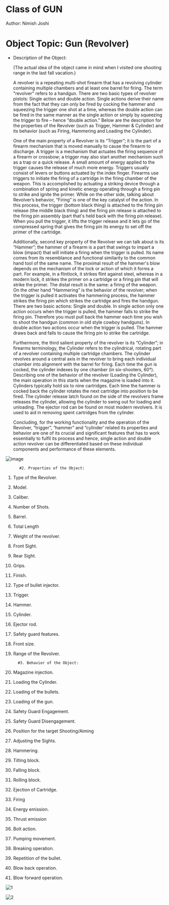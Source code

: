 # Class of GUN
Author: Nimish Joshi 

# Object Topic:  Gun (Revolver)

* Description of the Object:

  (The actual idea of the object came in mind when I visited one shooting range in the last fall vacation.) 
  
  A revolver is a repeating multi-shot firearm that has a revolving cylinder containing multiple chambers and at least one barrel for firing. The term "revolver" refers to a handgun. There are two basic types of revolver pistols: Single action and double action. Single actions derive their name from the fact that they can only be fired by cocking the hammer and squeezing the trigger one shot at a time, whereas the double action can be fired in the same manner as the single action or simply by squeezing the trigger to fire – hence “double action.” Below are the description for the properties of the Revolver (such as Trigger, Hammer & Cylinder) and its behavior (such as Firing, Hammering and Loading the Cylinder).

  One of the main property of a Revolver is its “Trigger”; it is the part of a firearm mechanism that is moved manually to cause the firearm to discharge. A trigger is a mechanism that actuates the firing sequence of a firearm or crossbow; a trigger may also start another mechanism such as a trap or a quick release. A small amount of energy applied to the trigger causes the release of much more energy. Triggers usually consist of levers or buttons actuated by the index finger. Firearms use triggers to initiate the firing of a cartridge in the firing chamber of the weapon. This is accomplished by actuating a striking device through a combination of spring and kinetic energy operating through a firing pin to strike and ignite the primer. While on the other side, talking about Revolver’s behavior, “Firing” is one of the key catalyst of the action. In this process, the trigger (bottom black thing) is attached to the firing pin release (the middle black thing) and the firing pin release is attached to the firing pin assembly (part that's held back with the firing pin release). When you pull the trigger, it lifts the trigger release and it lets go of the compressed spring that gives the firing pin its energy to set off the primer of the cartridge.

  Additionally, second key property of the Revolver we can talk about is its “Hammer”; the hammer of a firearm is a part that swings to impart a blow (impact) that will initiate a firing when the trigger is pulled. Its name comes from its resemblance and functional similarity to the common hand tool of the same name. The proximal result of the hammer's blow depends on the mechanism of the lock or action of which it forms a part. For example, in a flintlock, it strikes flint against steel, whereas in a modern lock, it strikes the primer on a cartridge or a firing pin that will strike the primer. The distal result is the same: a firing of the weapon. On the other hand “Hammering” is the behavior of the revolver; when the trigger is pulled it activates the hammering process, the hammer strikes the firing pin which strikes the cartridge and fires the handgun.  There are two basic actions: Single and double. In single action only one action occurs when the trigger is pulled, the hammer falls to strike the firing pin. Therefore you must pull back the hammer each time you wish to shoot the handgun (common in old style cowboy handguns). In double action two actions occur when the trigger is pulled. The hammer draws back and falls to cause the firing pin to strike the cartridge.
  
  Furthermore, the third salient property of the revolver is its “Cylinder”; in firearms terminology, the Cylinder refers to the cylindrical, rotating part of a revolver containing multiple cartridge chambers. The cylinder revolves around a central axis in the revolver to bring each individual chamber into alignment with the barrel for firing. Each time the gun is cocked, the cylinder indexes by one chamber (in six-shooters, 60°). Describing one of the behavior of the revolver (Loading the Cylinder), the main operation in this starts when the magazine is loaded into it. Cylinders typically hold six to nine cartridges. Each time the hammer is cocked back the cylinder rotates the next cartridge into position to be fired. The cylinder release latch found on the side of the revolvers frame releases the cylinder, allowing the cylinder to swing out for loading and unloading. The ejector rod can be found on most modern revolvers. It is used to aid in removing spent cartridges from the cylinder.
  
  Concluding, for the working functionality and the operation of the Revolver, “trigger”, “hammer” and “cylinder’ related its properties and behavior are one of its crucial and significant features that has to work essentially to fulfil its process and hence, single action and double action revolver can be differentiated based on these individual components and performance of these elements.

![image](https://cloud.githubusercontent.com/assets/14539985/14229932/5cc54cd8-f90a-11e5-9aca-c2fae90d3b3c.png)

          #2. Properties of the Object:
          
1.	Type of the Revolver.
2.	Model.
3.	Caliber.
4.	Number of Shots.
5.	Barrel.
6.	Total Length
7.	Weight of the revolver.
8.	Front Sight.
9.	Rear Sight.
10.	Grips.
11.	Finish.
12.	Type of bullet injector.
13.	Trigger.
14.	Hammer.
15.	Cylinder.
16.	Ejector rod.
17.	Safety guard features.
18.	Front size.
19.	Range of the Revolver.


          #3. Behavior of the Object:

1.	Magazine injection.
2.	Loading the Cylinder.
3.	Loading of the bullets.
4.	Loading of the gun.
5.	Safety Guard Engagement.
6.	Safety Guard Disengagement.
7.	Position for the target Shooting/Aiming
8.	Adjusting the Sights.
9.	Hammering.
10.	Tilting block.
11.	Falling block.
12.	Rolling block.
13.	Ejection of Cartridge.
14.	Firing
15.	Energy emission.
16.	Thrust emission
17.	Bolt action.
18.	Pumping movement.
19.	Breaking operation.
20.	Repetition of the bullet.
21.	Blow back operation.
22.	Blow forward operation.


![1](https://cloud.githubusercontent.com/assets/14539985/14230016/8ea91858-f90d-11e5-90a6-c6606455b534.png)

![2](https://cloud.githubusercontent.com/assets/14539985/14230017/8eafd242-f90d-11e5-94b3-edbb49fe716c.png)


